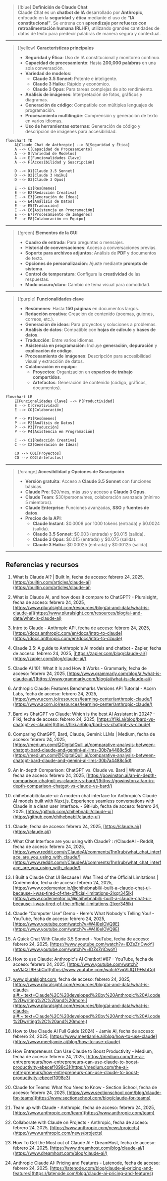 
> [!blue] **Definición de Claude Chat**  
> Claude Chat es un **chatbot de IA** desarrollado por **Anthropic**, enfocado en la **seguridad** y **ética** mediante el uso de **"IA constitucional"**. Se entrena con **aprendizaje por refuerzo con retroalimentación humana (RLHF)**, utilizando grandes cantidades de datos de texto para predecir palabras de manera segura y contextual.

---

> [!yellow] **Características principales**  
> - **Seguridad y Ética**: Uso de IA constitucional y monitoreo continuo.  
> - **Capacidad de procesamiento**: Hasta **200,000 palabras** en una sola conversación.  
> - **Variedad de modelos**:  
>   - **Claude 3.5 Sonnet**: Potente e inteligente.  
>   - **Claude 3 Haiku**: Rápido y económico.  
>   - **Claude 3 Opus**: Para tareas complejas de alto rendimiento.  
> - **Análisis de imágenes**: Interpretación de fotos, gráficos y diagramas.  
> - **Generación de código**: Compatible con múltiples lenguajes de programación.  
> - **Procesamiento multilingüe**: Comprensión y generación de texto en varios idiomas.  
> - **Uso de herramientas externas**: Generación de código y descripción de imágenes para accesibilidad.

```mermaid
flowchart TD
    A[Claude Chat de Anthropic] --> B[Seguridad y Ética]
    A --> C[Capacidad de Procesamiento]
    A --> D[Variedad de Modelos]
    A --> E[Funcionalidades Clave]
    A --> F[Accesibilidad y Suscripción]
    
    D --> D1[Claude 3.5 Sonnet]
    D --> D2[Claude 3 Haiku]
    D --> D3[Claude 3 Opus]

    E --> E1[Resúmenes]
    E --> E2[Redacción Creativa]
    E --> E3[Generación de Ideas]
    E --> E4[Análisis de Datos]
    E --> E5[Traducción]
    E --> E6[Asistencia en Programación]
    E --> E7[Procesamiento de Imágenes]
    E --> E8[Colaboración en Equipo]

```

---

> [!green] **Elementos de la GUI**  
> - **Cuadro de entrada**: Para preguntas o mensajes.  
> - **Historial de conversaciones**: Acceso a conversaciones previas.  
> - **Soporte para archivos adjuntos**: Análisis de **PDF** y documentos de texto.  
> - **Opciones de personalización**: Ajuste mediante **prompts de sistema**.  
> - **Control de temperatura**: Configura la **creatividad** de las respuestas.  
> - **Modo oscuro/claro**: Cambio de tema visual para comodidad.

---

> [!purple] **Funcionalidades clave**  
> - **Resúmenes**: Hasta **150 páginas** en documentos largos.  
> - **Redacción creativa**: Creación de contenido (poemas, guiones, correos, etc.).  
> - **Generación de ideas**: Para proyectos y soluciones a problemas.  
> - **Análisis de datos**: Compatible con **hojas de cálculo** y **bases de datos**.  
> - **Traducción**: Entre varios idiomas.  
> - **Asistencia en programación**: Incluye **generación**, **depuración** y **explicación de código**.  
> - **Procesamiento de imágenes**: Descripción para accesibilidad visual y extracción de datos.  
> - **Colaboración en equipo**:  
>   - **Proyectos**: Organización en **espacios de trabajo compartidos**.  
>   - **Artefactos**: Generación de contenido (código, gráficos, documentos).

```mermaid
flowchart LR
    E[Funcionalidades Clave] --> P[Productividad]
    E --> C[Creatividad]
    E --> CO[Colaboración]

    P --> P1[Resúmenes]
    P --> P2[Análisis de Datos]
    P --> P3[Traducción]
    P --> P4[Asistencia en Programación]

    C --> C1[Redacción Creativa]
    C --> C2[Generación de Ideas]

    CO --> CO1[Proyectos]
    CO --> CO2[Artefactos]

```

---

> [!orange] **Accesibilidad y Opciones de Suscripción**  
> - **Versión gratuita**: Acceso a **Claude 3.5 Sonnet** con funciones básicas.  
> - **Claude Pro**: $20/mes, más uso y acceso a **Claude 3 Opus**.  
> - **Claude Team**: $30/persona/mes, colaboración avanzada (mínimo 5 miembros).  
> - **Claude Enterprise**: Funciones avanzadas, **SSO** y **fuentes de datos**.  
> - **Precios de la API**:  
>   - **Claude Instant**: $0.0008 por 1000 tokens (entrada) y $0.0024 (salida).  
>   - **Claude 3.5 Sonnet**: $0.003 (entrada) y $0.015 (salida).  
>   - **Claude 3 Opus**: $0.015 (entrada) y $0.075 (salida).  
>   - **Claude 3 Haiku**: $0.00025 (entrada) y $0.00125 (salida).  

---

## Referencias y recursos

1. What Is Claude AI? | Built In, fecha de acceso: febrero 24, 2025, [https://builtin.com/articles/claude-ai](https://builtin.com/articles/claude-ai)

2. What is Claude AI, and how does it compare to ChatGPT? - Pluralsight, fecha de acceso: febrero 24, 2025, [https://www.pluralsight.com/resources/blog/ai-and-data/what-is-claude-ai](https://www.pluralsight.com/resources/blog/ai-and-data/what-is-claude-ai)

3. Intro to Claude - Anthropic API, fecha de acceso: febrero 24, 2025, [https://docs.anthropic.com/en/docs/intro-to-claude](https://docs.anthropic.com/en/docs/intro-to-claude)

4. Claude 3.5: A guide to Anthropic's AI models and chatbot - Zapier, fecha de acceso: febrero 24, 2025, [https://zapier.com/blog/claude-ai/](https://zapier.com/blog/claude-ai/)

5. Claude AI 101: What It Is and How It Works - Grammarly, fecha de acceso: febrero 24, 2025, [https://www.grammarly.com/blog/ai/what-is-claude-ai/](https://www.grammarly.com/blog/ai/what-is-claude-ai/)

6. Anthropic Claude: Features Benchmarks Versions API Tutorial - Acorn Labs, fecha de acceso: febrero 24, 2025, [https://www.acorn.io/resources/learning-center/anthropic-claude/](https://www.acorn.io/resources/learning-center/anthropic-claude/)

7. Bard vs ChatGPT vs Claude: Which is the best AI Assistant in 2024? - Fliki, fecha de acceso: febrero 24, 2025, [https://fliki.ai/blog/bard-vs-chatgpt-vs-claude](https://fliki.ai/blog/bard-vs-chatgpt-vs-claude)

8. Comparing ChatGPT, Bard, Claude, Gemini: LLMs | Medium, fecha de acceso: febrero 24, 2025, [https://medium.com/@DigitalQuill.ai/comparative-analysis-between-chatgpt-bard-claude-and-gemini-ai-llms-30b7a4488c5d](https://medium.com/@DigitalQuill.ai/comparative-analysis-between-chatgpt-bard-claude-and-gemini-ai-llms-30b7a4488c5d)

9. An In-depth Comparison: ChatGPT vs. Claude vs. Bard | Winston AI, fecha de acceso: febrero 24, 2025, [https://gowinston.ai/an-in-depth-comparison-chatgpt-vs-claude-vs-bard/](https://gowinston.ai/an-in-depth-comparison-chatgpt-vs-claude-vs-bard/)

10. chihebnabil/claude-ui: A modern chat interface for Anthropic's Claude AI models built with Nuxt.js. Experience seamless conversations with Claude in a clean user interface. - GitHub, fecha de acceso: febrero 24, 2025, [https://github.com/chihebnabil/claude-ui](https://github.com/chihebnabil/claude-ui)

11. Claude, fecha de acceso: febrero 24, 2025, [https://claude.ai/](https://claude.ai/)

12. What Chat Interface are you using with Claude? : r/ClaudeAI - Reddit, fecha de acceso: febrero 24, 2025, [https://www.reddit.com/r/ClaudeAI/comments/1hn1rub/what_chat_interface_are_you_using_with_claude/](https://www.reddit.com/r/ClaudeAI/comments/1hn1rub/what_chat_interface_are_you_using_with_claude/)

13. I Built a Claude Chat UI Because I Was Tired of the Official Limitations | Codementor, fecha de acceso: febrero 24, 2025, [https://www.codementor.io/@chihebnabil/i-built-a-claude-chat-ui-because-i-was-tired-of-the-official-limitations-2lxqr345lk](https://www.codementor.io/@chihebnabil/i-built-a-claude-chat-ui-because-i-was-tired-of-the-official-limitations-2lxqr345lk)

14. Claude “Computer Use” Demo - Here's What Nobody's Telling You! - YouTube, fecha de acceso: febrero 24, 2025, [https://www.youtube.com/watch?v=W4l0eIOVQ9E](https://www.youtube.com/watch?v=W4l0eIOVQ9E)

15. A Quick Chat With Claude 3.5 Sonnet - YouTube, fecha de acceso: febrero 24, 2025, [https://www.youtube.com/watch?v=lDZsZriCwoY](https://www.youtube.com/watch?v=lDZsZriCwoY)

16. How to use Claude: Anthropic's AI Chatbot! #87 - YouTube, fecha de acceso: febrero 24, 2025, [https://www.youtube.com/watch?v=VIJQT9HsbCo](https://www.youtube.com/watch?v=VIJQT9HsbCo)

17. www.pluralsight.com, fecha de acceso: febrero 24, 2025, [https://www.pluralsight.com/resources/blog/ai-and-data/what-is-claude-ai#:~:text=Claude%2C%20developed%20by%20Anthropic%20AI,code%2Dwriting%2C%20and%20more.](https://www.pluralsight.com/resources/blog/ai-and-data/what-is-claude-ai#:~:text=Claude%2C%20developed%20by%20Anthropic%20AI,code%2Dwriting%2C%20and%20more.)

18. How to Use Claude AI Full Guide (2024) - Jamie AI, fecha de acceso: febrero 24, 2025, [https://www.meetjamie.ai/blog/how-to-use-claude](https://www.meetjamie.ai/blog/how-to-use-claude)

19. How Entrepreneurs Can Use Claude to Boost Productivity - Medium, fecha de acceso: febrero 24, 2025, [https://medium.com/the-ai-entrepreneurs/how-entrepreneurs-can-use-claude-to-boost-productivity-ebecef1098c3](https://medium.com/the-ai-entrepreneurs/how-entrepreneurs-can-use-claude-to-boost-productivity-ebecef1098c3)

20. Claude for Teams: What You Need to Know - Section School, fecha de acceso: febrero 24, 2025, [https://www.sectionschool.com/blog/claude-for-teams](https://www.sectionschool.com/blog/claude-for-teams)

21. Team up with Claude - Anthropic, fecha de acceso: febrero 24, 2025, [https://www.anthropic.com/team](https://www.anthropic.com/team)

22. Collaborate with Claude on Projects - Anthropic, fecha de acceso: febrero 24, 2025, [https://www.anthropic.com/news/projects](https://www.anthropic.com/news/projects)

23. How To Get the Most out of Claude AI - DreamHost, fecha de acceso: febrero 24, 2025, [https://www.dreamhost.com/blog/claude-ai/](https://www.dreamhost.com/blog/claude-ai/)

24. Anthropic Claude AI: Pricing and Features - Latenode, fecha de acceso: febrero 24, 2025, [https://latenode.com/blog/claude-ai-pricing-and-features](https://latenode.com/blog/claude-ai-pricing-and-features)